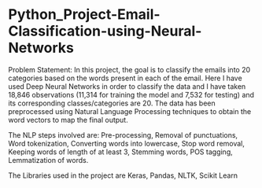 # Python_Project-Email-Classification-using-Neural-Networks

Problem Statement:
In this project, the goal is to classify the emails into 20 categories based on the words present in each of the email. Here I have used Deep Neural Networks in order to classify the data and I have taken 18,846 observations (11,314 for training the model and 7,532 for testing) and its corresponding classes/categories are 20. The data has been preprocessed using Natural Language Processing techniques to obtain the word vectors to map the final output.

The NLP steps involved are: Pre-processing, Removal of punctuations, Word tokenization, Converting words into lowercase, Stop word removal, Keeping words of length of at least 3, Stemming words, POS tagging, Lemmatization of words. 

The Libraries used in the project are Keras, Pandas, NLTK, Scikit Learn

